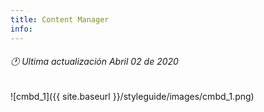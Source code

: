 ```yaml
---
title: Content Manager
info:
---
```

###### 🕐 Ultima actualización Abril 02 de 2020






![cmbd_1]({{ site.baseurl }}/styleguide/images/cmbd_1.png)
